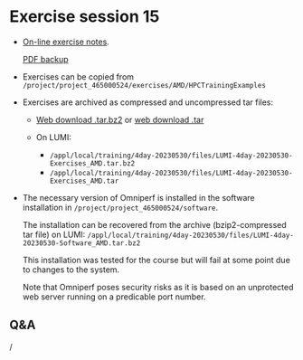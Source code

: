 # Exercise session 15

-   [On-line exercise notes](https://hackmd.io/@gmarkoma/lumi_training_ee#Omniperf ).

    [PDF backup](https://462000265.lumidata.eu/4day-20230530/files/LUMI-4day-20230530-Exercises_AMD.pdf)

-   Exercises can be copied from `/project/project_465000524/exercises/AMD/HPCTrainingExamples`

-   Exercises are archived as compressed and uncompressed tar files:
 
    -   [Web download .tar.bz2](https://462000265.lumidata.eu/4day-20230530/files/LUMI-4day-20230530-Exercises_AMD.tar.bz2)
        or [web download .tar](https://462000265.lumidata.eu/4day-20230530/files/LUMI-4day-20230530-Exercises_AMD.tar)

    -   On LUMI:
        -   `/appl/local/training/4day-20230530/files/LUMI-4day-20230530-Exercises_AMD.tar.bz2`
        -   `/appl/local/training/4day-20230530/files/LUMI-4day-20230530-Exercises_AMD.tar`

-   The necessary version of Omniperf is installed in the software installation in 
    `/project/project_465000524/software`.

    The installation can be recovered from the archive (bzip2-compressed tar file) on LUMI: 
    `/appl/local/training/4day-20230530/files/LUMI-4day-20230530-Software_AMD.tar.bz2`

    This installation was tested for the course but will fail at some point due to changes to the system.

    Note that Omniperf poses security risks as it is based on an unprotected web server running on a predicable
    port number.


## Q&A

/

